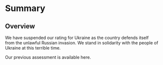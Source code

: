 
# Summary


## Overview

We have suspended our rating for Ukraine as the country defends itself from the unlawful Russian invasion. We stand in solidarity with the people of Ukraine at this terrible time.

Our previous assessment is available here.

